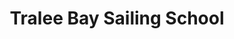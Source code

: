 ---
title: "Tralee Bay Sailing School"
address: "Fenit, Tralee, Co. Kerry"
tel: "+353 (0)87 760 6795"
county: "Kerry"
category: "Canoeing Kayaking"
type: "Content"
lat: "52.275726318359375"
lng: "-9.868711471557617"
---